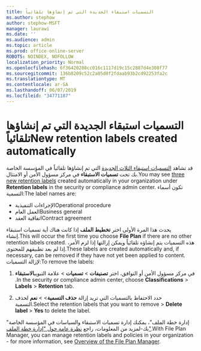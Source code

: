 ```yaml
---
title: التسميات استبقاء الجديدة التي تم إنشاؤها تلقائياً
ms.author: stephow
author: stephow-MSFT
manager: laurawi
ms.date: ''
ms.audience: admin
ms.topic: article
ms.prod: office-online-server
ROBOTS: NOINDEX, NOFOLLOW
localization_priority: Normal
ms.openlocfilehash: 6f36420280cc016c1117d19c15c2887d4e308f77
ms.sourcegitcommit: 136b8209c52c2a05d0f2fdaab93b2cd92253fa2c
ms.translationtype: MT
ms.contentlocale: ar-SA
ms.lasthandoff: 06/07/2019
ms.locfileid: "34771187"
---
```

# <a name="new-retention-labels-created-automatically"></a><span data-ttu-id="daf73-102">التسميات استبقاء الجديدة التي تم إنشاؤها تلقائياً</span><span class="sxs-lookup"><span data-stu-id="daf73-102">New retention labels created automatically</span></span>

<span data-ttu-id="daf73-103">قد تشاهد [التسميات استبقاء الثلاث الجديدة](https://docs.microsoft.com/office365/securitycompliance/file-plan-manager#default-retention-labels-and-label-policy) التي تم إنشاؤها تلقائياً في المؤسسة الخاصة بك تحت **تسميات الاستبقاء** في مركز مسؤول الأمن أو الامتثال.</span><span class="sxs-lookup"><span data-stu-id="daf73-103">You may see [three new retention labels](https://docs.microsoft.com/office365/securitycompliance/file-plan-manager#default-retention-labels-and-label-policy) created automatically in your organization under **Retention labels** in the security or compliance admin center.</span></span> <span data-ttu-id="daf73-104">تكون أسماء التسمية:</span><span class="sxs-lookup"><span data-stu-id="daf73-104">The label names are:</span></span>

- <span data-ttu-id="daf73-105">الإجراءات التنفيذية</span><span class="sxs-lookup"><span data-stu-id="daf73-105">Operational procedure</span></span>
- <span data-ttu-id="daf73-106">العمل العام</span><span class="sxs-lookup"><span data-stu-id="daf73-106">Business general</span></span>
- <span data-ttu-id="daf73-107">اتفاقية العقد</span><span class="sxs-lookup"><span data-stu-id="daf73-107">Contract agreement</span></span>

<span data-ttu-id="daf73-108">يحدث هذا المرة الأولى اختر **تخطيط الملف** إذا كانت هناك أية تسميات استبقاء إنشاء.</span><span class="sxs-lookup"><span data-stu-id="daf73-108">This will occur the first time you choose **File Plan** if there are no other retention labels created.</span></span> <span data-ttu-id="daf73-109">هذه التسميات يتم إنشاؤه تلقائياً ويمكن إزالتها إذا لزم الأمر، إذا لم بعد تطبيقهم للمحتوى.</span><span class="sxs-lookup"><span data-stu-id="daf73-109">These labels are created automatically and, if necessary, can be removed if they have not yet been applied to content.</span></span> <span data-ttu-id="daf73-110">لإزالة التسميات:</span><span class="sxs-lookup"><span data-stu-id="daf73-110">To remove the labels:</span></span>

1. <span data-ttu-id="daf73-111">في مركز مسؤول الأمن أو التوافق، اختر **تصنيفات** > **تسميات** > علامة التبويب**الاستبقاء** .</span><span class="sxs-lookup"><span data-stu-id="daf73-111">In the security or compliance admin center, choose **Classifications** > **Labels** > **Retention** tab.</span></span>

1. <span data-ttu-id="daf73-112">حدد الاحتفاظ بالتسميات التي تريد إزالة **حذف التسمية**> > **نعم** لحذف التسمية.</span><span class="sxs-lookup"><span data-stu-id="daf73-112">Select the retention labels that you want to remove > **Delete label** > **Yes** to delete the label.</span></span>

<span data-ttu-id="daf73-113">"إدارة خطة الملف"، يمكنك إدارة تسميات الاستبقاء والسياسات في المؤسسة الخاصة بك-لمزيد من المعلومات، راجع [نظرة عامة حول "إدارة خطة الملف"](https://docs.microsoft.com/office365/securitycompliance/file-plan-manager).</span><span class="sxs-lookup"><span data-stu-id="daf73-113">With File Plan Manager, you can manage retention labels and policies in your organization - for more information, see [Overview of the File Plan Manager](https://docs.microsoft.com/office365/securitycompliance/file-plan-manager).</span></span>